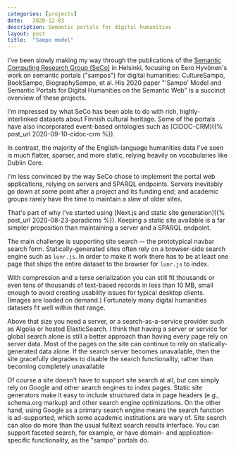 ```yaml
---
categories: [projects]
date:   2020-12-03
description: Semantic portals for digital humanities
layout: post
title:  "Sampo model"
---
```


I've been slowly making my way through the publications of the [Semantic Computing Research Group (SeCo)](https://seco.cs.aalto.fi/) in Helsinki, focusing on Eero Hyvönen's work on semantic portals ("sampos") for digital humanities: CultureSampo, BookSampo, BiographySampo, et al. His 2020 paper "'Sampo' Model and Semantic Portals for Digital Humanities on the Semantic Web" is a succinct overview of these projects.

I'm impressed by what SeCo has been able to do with rich, highly-interlinked datasets about Finnish cultural heritage. Some of the portals have also incorporated event-based ontologies such as [CIDOC-CRM]({% post_url 2020-09-10-cidoc-crm %}).

In contrast, the majority of the English-language humanities data I've seen is much flatter, sparser, and more static, relying heavily on vocabularies like Dublin Core.

I'm less convinced by the way SeCo chose to implement the portal web applications, relying on servers and SPARQL endpoints. Servers inevitably go down at some point after a project and its funding end; and academic groups rarely have the time to maintain a slew of older sites.

That's part of why I've started using [Next.js and static site generation]({% post_url 2020-08-23-paradicms %}). Keeping a static site available is a far simpler proposition than maintaining a server and a SPARQL endpoint.

The main challenge is supporting site search -- the prototypical navbar search form. Statically-generated sites often rely on a browser-side search engine such as `lunr.js`. In order to make it work there has to be at least one page that ships the entire dataset to the browser for `lunr.js` to index.

With compression and a terse serialization you can still fit thousands or even tens of thousands of text-based records in less than 10 MB, small enough to avoid creating usability issues for typical desktop clients. (Images are loaded on demand.) Fortunately many digital humanities datasets fit well within that range.

Above that size you need a server, or a search-as-a-service provider such as Algolia or hosted ElasticSearch. I think that having a server or service for global search alone is still a better approach than having every page rely on server data. Most of the pages on the site can continue to rely on statically-generated data alone. If the search server becomes unavailable, then the site gracefully degrades to disable the search functionality, rather than becoming completely unavailable

Of course a site doesn't have to support site search at all, but can simply rely on Google and other search engines to index pages. Static site generators make it easy to include structured data in page headers (e.g., schema.org markup) and other search engine optimizations. On the other hand, using Google as a primary search engine means the search function is ad-supported, which some academic institutions are wary of. Site search can also do more than the usual fulltext search results interface. You can support faceted search, for example, or have domain- and application-specific functionality, as the "sampo" portals do.
